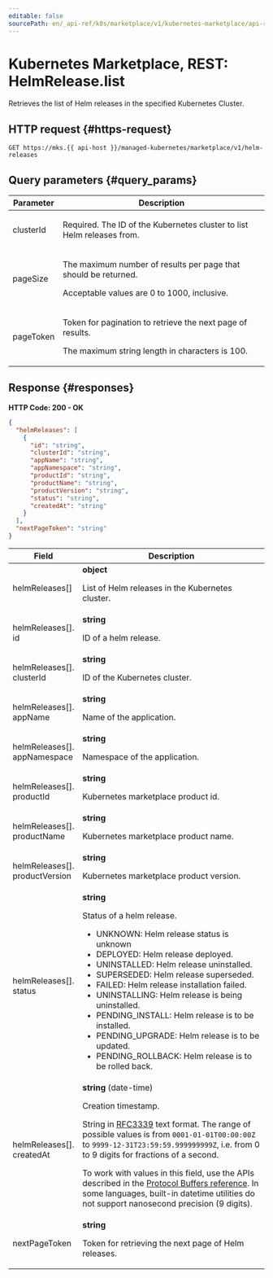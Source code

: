 ```yaml
---
editable: false
sourcePath: en/_api-ref/k8s/marketplace/v1/kubernetes-marketplace/api-ref/HelmRelease/list.md
---
```


# Kubernetes Marketplace, REST: HelmRelease.list
Retrieves the list of Helm releases in the specified Kubernetes Cluster.
 

 
## HTTP request {#https-request}
```
GET https://mks.{{ api-host }}/managed-kubernetes/marketplace/v1/helm-releases
```
 
## Query parameters {#query_params}
 
Parameter | Description
--- | ---
clusterId | <p>Required. The ID of the Kubernetes cluster to list Helm releases from.</p> 
pageSize | <p>The maximum number of results per page that should be returned.</p> <p>Acceptable values are 0 to 1000, inclusive.</p> 
pageToken | <p>Token for pagination to retrieve the next page of results.</p> <p>The maximum string length in characters is 100.</p> 
 
## Response {#responses}
**HTTP Code: 200 - OK**

```json 
{
  "helmReleases": [
    {
      "id": "string",
      "clusterId": "string",
      "appName": "string",
      "appNamespace": "string",
      "productId": "string",
      "productName": "string",
      "productVersion": "string",
      "status": "string",
      "createdAt": "string"
    }
  ],
  "nextPageToken": "string"
}
```

 
Field | Description
--- | ---
helmReleases[] | **object**<br><p>List of Helm releases in the Kubernetes cluster.</p> 
helmReleases[].<br>id | **string**<br><p>ID of a helm release.</p> 
helmReleases[].<br>clusterId | **string**<br><p>ID of the Kubernetes cluster.</p> 
helmReleases[].<br>appName | **string**<br><p>Name of the application.</p> 
helmReleases[].<br>appNamespace | **string**<br><p>Namespace of the application.</p> 
helmReleases[].<br>productId | **string**<br><p>Kubernetes marketplace product id.</p> 
helmReleases[].<br>productName | **string**<br><p>Kubernetes marketplace product name.</p> 
helmReleases[].<br>productVersion | **string**<br><p>Kubernetes marketplace product version.</p> 
helmReleases[].<br>status | **string**<br><p>Status of a helm release.</p> <ul> <li>UNKNOWN: Helm release status is unknown</li> <li>DEPLOYED: Helm release deployed.</li> <li>UNINSTALLED: Helm release uninstalled.</li> <li>SUPERSEDED: Helm release superseded.</li> <li>FAILED: Helm release installation failed.</li> <li>UNINSTALLING: Helm release is being uninstalled.</li> <li>PENDING_INSTALL: Helm release is to be installed.</li> <li>PENDING_UPGRADE: Helm release is to be updated.</li> <li>PENDING_ROLLBACK: Helm release is to be rolled back.</li> </ul> 
helmReleases[].<br>createdAt | **string** (date-time)<br><p>Creation timestamp.</p> <p>String in <a href="https://www.ietf.org/rfc/rfc3339.txt">RFC3339</a> text format. The range of possible values is from ``0001-01-01T00:00:00Z`` to ``9999-12-31T23:59:59.999999999Z``, i.e. from 0 to 9 digits for fractions of a second.</p> <p>To work with values in this field, use the APIs described in the <a href="https://developers.google.com/protocol-buffers/docs/reference/overview">Protocol Buffers reference</a>. In some languages, built-in datetime utilities do not support nanosecond precision (9 digits).</p> 
nextPageToken | **string**<br><p>Token for retrieving the next page of Helm releases.</p> 